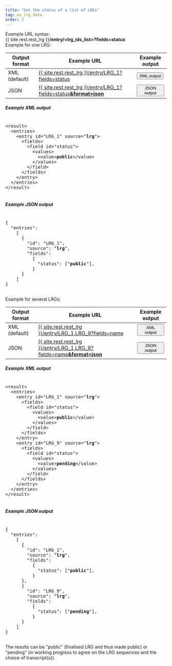 ```yaml
---
title: "Get the status of a list of LRGs"
tag: ws_lrg_data
order: 3
---
```



<div class="clearfix margin-top-20">
  <div class="left bold_font margin-right-10">Example URL syntax: </div> 
  <div class="left" style="font-weight:normal">
    {{ site.rest.rest_lrg }}<b>/entry/<span class="lrg_purple">&lt;lrg_ids_list&gt;</span>?fields=<span class="lrg_blue">status</span></b>
  </div>
</div>


<div class="ws_example_title bold_font">Example for one LRG:</div>
<div class="ws_example_content">
  <table class="table table-lrg">
    <thead>
      <tr>
        <th>Output format</th>
        <th>Example URL</th>
        <th>Example output</th>
      </tr>
    </thead>
    <tbody>
      <tr>
        <td>XML <span class="smaller-font">(default)</span></td>
        <td>
          <a href="{{ site.rest.rest_lrg }}/entry/LRG_1?fields=status" target="_blank">{{ site.rest.rest_lrg }}/entry/LRG_1?fields=status</a>
        </td>
        <td>
          <button class="btn btn-primary btn-xs" onclick="javascript:show_output('lrg_status_search','xml')">XML output</button>
        </td>
      </tr>
      <tr>
        <td>JSON</td>
        <td>
          <a href="{{ site.rest.rest_lrg }}/entry/LRG_1?fields=status&format=json" target="_blank">{{ site.rest.rest_lrg }}/entry/LRG_1?fields=status<b>&format=json</b></a>
        </td>
        <td>
          <button class="btn btn-primary btn-xs" onclick="javascript:show_output('lrg_status_search','json')">JSON output</button>
        </td>
      </tr>
    </tbody>   
  </table>

  <div id="lrg_status_search">
    <div class="output_example" id="lrg_status_search_xml">
      <div class="clearfix">
        <div class="left"><h5>Example XML output</h5></div>
        <div class="right close-button icon-close close-icon-0" style="padding:2px;width:auto" title="Close this panel" onclick="javascript:$('#lrg_status_search_xml').hide()"></div>
      </div>
      <pre>
&lt;result>
  &lt;entries>
    &lt;entry id="<span class="lrg_purple bold_font">LRG_1</span>" source="<b>lrg</b>">
      &lt;fields>
        &lt;field id="<span class="lrg_blue bold_font">status</span>">
          &lt;values>
            &lt;value><b>public</b>&lt;/value>
          &lt;/values>
        &lt;/field>
      &lt;/fields>
    &lt;/entry>
  &lt;/entries>
&lt;/result>
      </pre>
    </div>
    <div class="output_example" id="lrg_status_search_json">
      <div class="clearfix">
        <div class="left"><h5>Example JSON output</h5></div>
        <div class="right close-button icon-close close-icon-0" style="padding:2px;width:auto" title="Close this panel" onclick="javascript:$('#lrg_status_search_json').hide()"></div>
      </div>
      <pre>
{
  "entries": 
    [
      {
        "id": "<span class="lrg_purple bold_font">LRG_1</span>",
        "source": "<b>lrg</b>",
        "fields": 
          {
            "<span class="lrg_blue bold_font">status</span>": ["<b>public</b>"],
          }
      }
    ]
}
      </pre>
    </div>
  </div>
</div>


<div class="ws_example_title bold_font">Example for several LRGs:</div>
<div class="ws_example_content">
  <table class="table table-lrg">
    <thead>
      <tr>
        <th>Output format</th>
        <th>Example URL</th>
        <th>Example output</th>
      </tr>
    </thead>
    <tbody>
      <tr>
        <td>XML <span class="smaller-font">(default)</span></td>
        <td>
          <a href="{{ site.rest.rest_lrg }}/entry/LRG_1,LRG_9?fields=name" target="_blank">{{ site.rest.rest_lrg }}/entry/LRG_1,LRG_9?fields=name</a>
        </td>
        <td>
          <button class="btn btn-primary btn-xs" onclick="javascript:show_output('lrg_status_multi_search','xml')">XML output</button>
        </td>
      </tr>
      <tr>
        <td>JSON</td>
        <td>
          <a href="{{ site.rest.rest_lrg }}/entry/LRG_1,LRG_9?fields=name&format=json" target="_blank">{{ site.rest.rest_lrg }}/entry/LRG_1,LRG_9?fields=name<b>&format=json</b></a>
        </td>
        <td>
          <button class="btn btn-primary btn-xs" onclick="javascript:show_output('lrg_status_multi_search','json')">JSON output</button>
        </td>
      </tr>
    </tbody>   
  </table>

  <div id="lrg_status_multi_search">
    <div class="output_example" id="lrg_status_multi_search_xml">
      <div class="clearfix">
        <div class="left"><h5>Example XML output</h5></div>
        <div class="right close-button icon-close close-icon-0" style="padding:2px;width:auto" title="Close this panel" onclick="javascript:$('#lrg_status_multi_search_xml').hide()"></div>
      </div>
      <pre>
&lt;result>
  &lt;entries>
    &lt;entry id="<span class="lrg_purple bold_font">LRG_1</span>" source="<b>lrg</b>">
      &lt;fields>
        &lt;field id="<span class="lrg_blue bold_font">status</span>">
          &lt;values>
            &lt;value><b>public</b>&lt;/value>
          &lt;/values>
        &lt;/field>
      &lt;/fields>
    &lt;/entry>
    &lt;entry id="<span class="lrg_purple bold_font">LRG_9</span>" source="<b>lrg</b>">
      &lt;fields>
        &lt;field id="<span class="lrg_blue bold_font">status</span>">
          &lt;values>
            &lt;value><b>pending</b>&lt;/value>
          &lt;/values>
        &lt;/field>
      &lt;/fields>
    &lt;/entry>
  &lt;/entries>
&lt;/result>
      </pre>
    </div>
    <div class="output_example" id="lrg_status_multi_search_json">
      <div class="clearfix">
        <div class="left"><h5>Example JSON output</h5></div>
        <div class="right close-button icon-close close-icon-0" style="padding:2px;width:auto" title="Close this panel" onclick="javascript:$('#lrg_status_multi_search_json').hide()"></div>
      </div>
      <pre>
{
  "entries": 
    [
      {
        "id": "<span class="lrg_purple bold_font">LRG_1</span>",
        "source": "<b>lrg</b>",
        "fields": 
          {
            "<span class="lrg_blue bold_font">status</span>": ["<b>public</b>"],
          }
      },
      {
        "id": "<span class="lrg_purple bold_font">LRG_9</span>",
        "source": "<b>lrg</b>",
        "fields": 
          {
            "<span class="lrg_blue bold_font">status</span>": ["<b>pending</b>"],
          }
      }
    ]
}
      </pre>
    </div>
  </div>

  <div class="ws_example_title">
    The results can be "public" (finalised LRG and thus made public) or "pending" (in working progress to agree on the LRG sequences and the choice of transcript(s)).
  </div>

</div>
